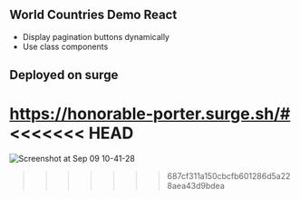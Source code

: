 ## World Countries Demo React

- Display pagination buttons dynamically
- Use class components

## Deployed on surge

https://honorable-porter.surge.sh/#
<<<<<<< HEAD
=======



![Screenshot at Sep 09 10-41-28](https://user-images.githubusercontent.com/93488659/189298513-e2c801e6-f182-4ce8-9d5b-e5722aaeb1c3.png)
>>>>>>> 687cf311a150cbcfb601286d5a228aea43d9bdea
